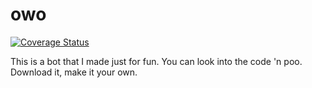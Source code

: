 # owo
[![Coverage Status](https://coveralls.io/repos/github/owo-bot/owo/badge.svg?branch=master)](https://coveralls.io/github/owo-bot/owo?branch=master)

This is a bot that I made just for fun. You can look into the code 'n poo. Download it, make it your own.
